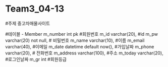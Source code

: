 # Team3_04-13

#주제 중고차매물사이트

#테이블 - Member
m_number int pk #회원번호
m_id varchar(20), #id
m_pw varchar(20) not null, # 비밀번호
m_name varchar(10), #이름
m_email varchar(40), #이메일
m_date datetime default now(), #가입날짜
m_phone varchar(20), # 전화번호
m_address varchar(100), #주소
m_today varchar(20), #로그인날짜
m_gr int #회원등급

